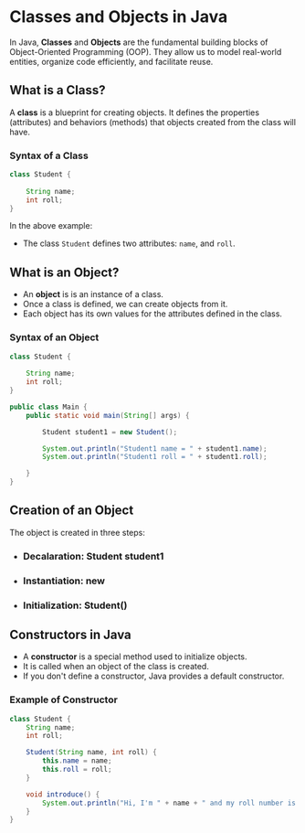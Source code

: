 # Classes and Objects in Java

In Java, **Classes** and **Objects** are the fundamental building blocks of Object-Oriented Programming (OOP). They allow us to model real-world entities, organize code efficiently, and facilitate reuse.

## What is a Class?

A **class** is a blueprint for creating objects. It defines the properties (attributes) and behaviors (methods) that objects created from the class will have.

### Syntax of a Class

```java
class Student {
    
    String name;
    int roll;    
}
```
In the above example:

- The class `Student` defines two attributes: `name`, and `roll`.


## What is an Object?

- An **object** is is an instance of a class. 
- Once a class is defined, we can create objects from it.
- Each object has its own values for the attributes defined in the class.

### Syntax of an Object

```java
class Student {
    
    String name;
    int roll;    
}

public class Main {
    public static void main(String[] args) {

        Student student1 = new Student();

        System.out.println("Student1 name = " + student1.name);
        System.out.println("Student1 roll = " + student1.roll);        

    }
}
```
## Creation of an Object

The object is created in three steps:
- ### Decalaration: Student student1
- ### Instantiation: new
- ### Initialization: Student()

## Constructors in Java

- A **constructor** is a special method used to initialize objects.
- It is called when an object of the class is created.
- If you don't define a constructor, Java provides a default constructor.

### Example of Constructor

```java
class Student {
    String name;
    int roll;

    Student(String name, int roll) {
        this.name = name;
        this.roll = roll;
    }

    void introduce() {
        System.out.println("Hi, I'm " + name + " and my roll number is " + roll + ".");
    }
}
```






